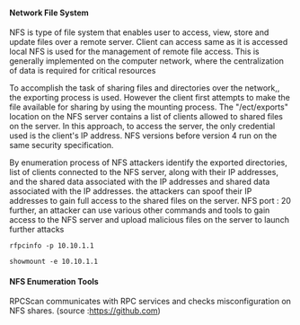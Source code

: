 #### Network File System
NFS is type of file system that enables user to access, view, store and update files over a remote server. Client can access same as it is accessed local  NFS is used for the management of remote file access. This is generally implemented on the computer network, where the centralization of data is required for critical resources

To accomplish the task of sharing files and directories over the network,, the exporting process is used. However the client first attempts to make the file available for sharing by using the mounting process. The "/ect/exports" location on the NFS server contains a list of clients allowed to shared files on the server. In this approach, to access the server, the only credential used is the client's IP address. NFS versions before version 4 run on the same security specification.

By enumeration process of NFS attackers identify the exported directories, list of clients connected to the NFS server, along with their IP addresses, and the shared data associated with the IP addresses and shared data associated with the IP addresses. the attackers can spoof their IP addresses to gain full access to the shared files on the server.
NFS port : 20
further, an attacker can use various other commands and tools to gain access to the NFS server and upload malicious files on the server to launch further attacks



```
rfpcinfo -p 10.10.1.1
```

```
showmount -e 10.10.1.1
```

#### NFS Enumeration Tools
RPCScan communicates with RPC services and checks misconfiguration on NFS shares. 
(source :https://github.com)


